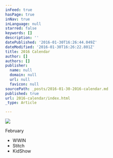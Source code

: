 ```yaml
---
inFeed: true
hasPage: true
inNav: true
inLanguage: null
starred: false
keywords: []
description: ''
datePublished: '2016-01-30T16:26:44.049Z'
dateModified: '2016-01-30T16:26:22.801Z'
title: 2016 Calendar
author: []
authors: []
publisher:
  name: null
  domain: null
  url: null
  favicon: null
sourcePath: _posts/2016-01-30-2016-calendar.md
published: true
url: 2016-calendar/index.html
_type: Article

---
```

![](https://the-grid-user-content.s3-us-west-2.amazonaws.com/933a34a3-4d76-4486-84fd-8094504647b5.JPG)

February

* WWIN
* Stitch
* KidShow